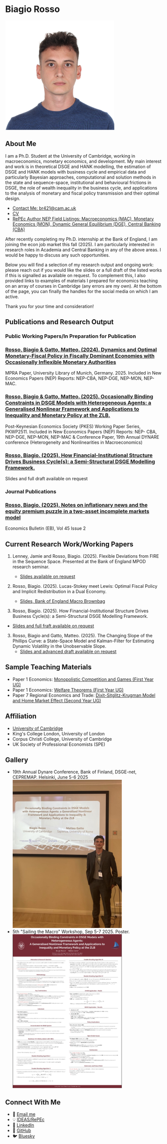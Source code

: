 # Biagio Rosso

<img src="assets/images/IMG_3345.jpg" alt="Description" style="width: 350px; height: auto;">

## About Me

I am a Ph.D. Student at the University of Cambridge, working in macroeconomics, monetary economics, and development. My main interest and work is in theoretical DSGE and HANK modelling, the estimation of DSGE and HANK models with business cycle and empirical data and particularly Bayesian approaches, computational and solution methods in the state and sequence-space, institutional and behavioural frictions in DSGE, the role of wealth inequality in the business cycle, and applications to the analysis of monetary and fiscal policy transmission and their optimal design.

- [Contact Me: br421@cam.ac.uk](mailto:br421@cam.ac.uk)
- [CV](CVwebsite.pdf)
- [RePEc Author NEP Field Listings: Macroeconomics (MAC), Monetary Economics (MON), Dynamic General Equilibrium (DGE), Central Banking (CBA)](https://ideas.repec.org/f/pro1398.html)

After recently completing my Ph.D. internship at the Bank of England, I am joining the econ job market this fall (2025). I am particularly interested in research roles in Academia and Central Banking in any of the above areas. I would be happy to discuss any such opportunities. 

Below you will find a selection of my research output and ongoing work: please reach out if you would like the slides or a full draft of the listed works if this is signalled as available on request. To complement this, I also provided links to examples of materials I prepared for economics teaching on an array of courses in Cambridge (any errors are my own). At the bottom of the page, you can finally the handles for the social media on which I am active.

Thank you for your time and consideration!

## Publications and Research Output

### Public Working Papers/In Preparation for Publication

<div class="project-grid">
    <div class="project-card">
      <h3><a href="https://mpra.ub.uni-muenchen.de/125094/1/MPRA_paper_125094.pdf"> Rosso, Biagio & Gatto, Matteo. (2024). Dynamics and         Optimal Monetary-Fiscal Policy in Fiscally Dominant Economies with Occasionally Inflexible Monetary Authorities</a></h3>
      <p> MPRA Paper, University Library of Munich, Germany. 2025. Included in New Economics Papers (NEP) Reports: NEP-CBA,
      NEP-DGE, NEP-MON, NEP-MAC.</p>
    </div>
    <div class="project-card">
      <h3><a href="https://postkeynesian.net/media/working-papers/PKWP2511.pdf"> Rosso, Biagio & Gatto, Matteo. (2025). Occasionally         Binding Constraints in DSGE Models with Heterogeneous Agents: a Generalised Nonlinear Framework and Applications to Inequality and Monetary Policy at the ZLB.</a></h3>
      <p> Post-Keynesian Economics Society (PKES) Working Paper Series, PKWP2511. Included in New Economics Papers (NEP) Reports: NEP-          CBA, NEP-DGE, NEP-MON, NEP-MAC & Conference Paper, 19th Annual DYNARE conference (Heterogeneity and Nonlinearities in                    Macroeconomics)</p>
    </div>
  <div class="project-card">
      <h3><a href="mailto:br421@cam.ac.uk"> Rosso, Biagio. (2025). How Financial-Institutional Structure Drives Business Cycle(s): a Semi-Structural DSGE Modelling Framework.</a></h3>
      <p> Slides and full draft available on request  </p>
    </div>
</div>

### Journal Publications

<div class="project-grid">
    <div class="project-card">
      <h3><a href="http://www.accessecon.com/Pubs/EB/2025/Volume45/EB-25-V45-I2-P86.pdf"> Rosso, Biagio. (2025). Notes on inflationary         news and the equity premium puzzle in a two-asset incomplete markets model</a></h3>
      <p> Economics Bulletin (EB), Vol 45 Issue 2 </p>
    </div>
</div>

## Current Research Work/Working Papers

1. Lenney, Jamie and Rosso, Biagio. (2025). Flexible Deviations from FIRE in the Sequence Space. Presented at the Bank of England MPOD research seminar.
   - [Slides available on request](mailto:br421@cam.ac.uk)

2. Rosso, Biagio. (2025). Lucas-Stokey meet Lewis: Optimal Fiscal Policy and Implicit Redistribution in a Dual Economy. 
   - [Slides, Bank of England Macro Brownbag](Rosso_DualEconomyFiscalPolicy_Slides_New.pdf)

3. Rosso, Biagio. (2025). How Financial-Institutional Structure Drives Business Cycle(s): a Semi-Structural
DSGE Modelling Framework.
  - [Slides and full fraft available on request](mailto:br421@cam.ac.uk)
   
3. Rosso, Biagio and Gatto, Matteo. (2025). The Changing Slope of the Phillips Curve: a State-Space Model and
Kalman-Filter for Estimating Dynamic Volatility in the Unobservable Slope. 
   - [Slides and advanced draft available on request](mailto:br421@cam.ac.uk)
  
## Sample Teaching Materials

- Paper 1 Economics: [Monopolistic Competition and Games (First Year UG)](Slides_Paper1_Supo.pdf)
- Paper 1 Economics: [Welfare Theorems (First Year UG)](Slides_Paper_1_Economics_Supo_4.pdf)
- Paper 7 Regional Economics and Trade: [Dixit-Sitglitz-Krugman Model and Home Market Effect (Second Year UG)](Slides_Paper_7_Krugman_HomeMarketEffect.pdf)

## Affiliation
- [University of Cambridge](https://www.devstudies.cam.ac.uk/staff/biagio-rosso)
- King's College London, University of London
- Corpus Christi College, University of Cambridge
- UK Society of Professional Economists (SPE)

## Gallery 
- 19th Annual Dynare Conference, Bank of Finland, DSGE-net, CEPREMAP. Helsinki, June 5-6 2025
  <img src="assets/images/image001.jpg" alt="Dynare Conference" style="width: 350px; height: auto;">
- 5th "Sailing the Macro" Workshop, Sep 5-7 2025. Poster.
  <img src="assets/images/IMG_7600.jpeg" alt="Paper Poster" style="width: 350px; height: auto;">

## Connect With Me

- 📧 [Email me](mailto:br421@cam.ac.uk)
- 💡 [IDEAS/RePEc](https://ideas.repec.org/f/pro1398.html)
- 💼 [LinkedIn](https://uk.linkedin.com/in/biagio-rosso)
- 🐙 [GitHub](https://github.com/BiagioR)
- 🐦 [Bluesky](https://bsky.app/profile/biagiorosso.bsky.social)
